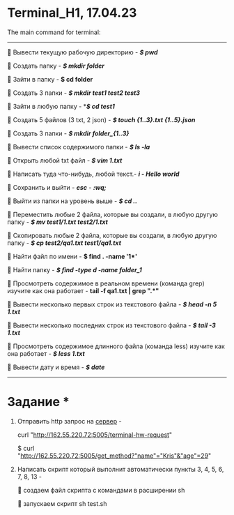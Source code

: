 # Terminal_H1, 17.04.23
The main command for terminal:
________________________

:small_blue_diamond: Вывести текущую рабочую директорию - ***$ pwd***

:small_blue_diamond: Создать папку - ***$ mkdir folder***

:small_blue_diamond: Зайти в папку - __$ cd folder__

:small_blue_diamond: Создать 3 папки - ***$ mkdir test1 test2 test3***

:small_blue_diamond: Зайти в любую папку - ****$ cd test1***

:small_blue_diamond: Создать 5 файлов (3 txt, 2 json) - ***$ touch {1..3}.txt {1..5}.json***

:small_blue_diamond: Создать 3 папки -  ***$ mkdir folder_{1..3}***

:small_blue_diamond: Вывести список содержимого папки - ***$ ls -la***

:small_blue_diamond: Открыть любой txt файл - ***$ vim 1.txt***

:small_blue_diamond: Написать туда что-нибудь, любой текст.- ***i - Hello world***

:small_blue_diamond: Сохранить и выйти - ***esc***
                     - ***:wq;***

:small_blue_diamond: Выйти из папки на уровень выше - ***$ cd ..***

:small_blue_diamond: Переместить любые 2 файла, которые вы создали, в любую другую папку - ***$ mv test1/1.txt test2/1.txt***

:small_blue_diamond: Скопировать любые 2 файла, которые вы создали, в любую другую папку - ***$ cp test2/qa1.txt  test1/qa1.txt***

:small_blue_diamond: Найти файл по имени - __$ find . -name '1*'__

:small_blue_diamond: Найти папку - ***$ find -type d -name folder_1*** 

:small_blue_diamond: Просмотреть содержимое в реальном времени (команда grep) изучите как она работает - __tail -f qa1.txt | grep ".*"__

:small_blue_diamond: Вывести несколько первых строк из текстового файла - ***$ head -n 5 1.txt***

:small_blue_diamond: Вывести несколько последних строк из текстового файла - ***$ tail -3 1.txt***

:small_blue_diamond: Просмотреть содержимое длинного файла (команда less) изучите как она работает -  ***$ less 1.txt***

:small_blue_diamond: Вывести дату и время - ***$ date***
_______
# Задание *

1) Отправить http запрос на [сервер](http://162.55.220.72:5005/terminal-hw-request) - 

      curl "http://162.55.220.72:5005/terminal-hw-request"

    $ curl "http://162.55.220.72:5005/get_method?"name"="Kris"&"age"=29"
 
2) Написать скрипт который выполнит автоматически пункты 3, 4, 5, 6, 7, 8, 13 - 

   :small_orange_diamond: создаем файл скрипта с командами в расширении sh
   
   :small_orange_diamond: запускаем скрипт sh test.sh
   
